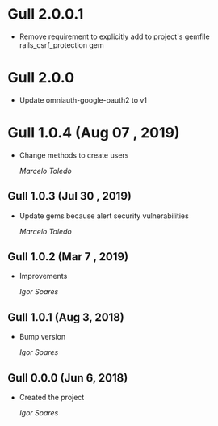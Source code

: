 # Gull 2.0.0.1
* Remove requirement to explicitly add to project's gemfile rails_csrf_protection gem

# Gull 2.0.0
* Update omniauth-google-oauth2 to v1

# Gull 1.0.4 (Aug 07 , 2019)

* Change methods to create users

  *Marcelo Toledo*

## Gull 1.0.3 (Jul 30 , 2019)

* Update gems because alert security vulnerabilities

  *Marcelo Toledo*

## Gull 1.0.2 (Mar 7 , 2019)

* Improvements

  *Igor Soares*

## Gull 1.0.1 (Aug 3, 2018)

* Bump version

  *Igor Soares*

## Gull 0.0.0 (Jun 6, 2018)

* Created the project

  *Igor Soares*
